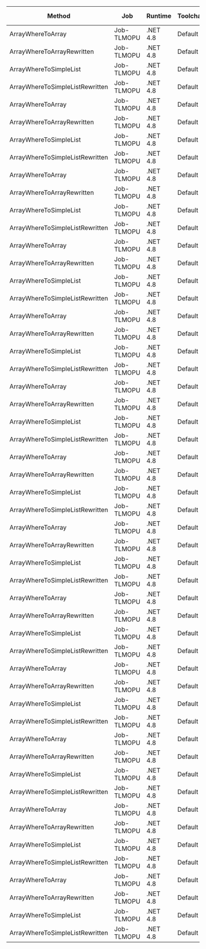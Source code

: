 |                          Method |        Job |       Runtime |    Toolchain | LaunchCount | RunStrategy | UnrollFactor | Offset |        Mean |        Error |        StdDev |     Median |  Ratio | RatioSD |  Gen 0 | Gen 1 | Gen 2 | Allocated |
|-------------------------------- |----------- |-------------- |------------- |------------ |------------ |------------- |------- |------------:|-------------:|--------------:|-----------:|-------:|--------:|-------:|------:|------:|----------:|
|               ArrayWhereToArray | Job-TLMOPU |      .NET 4.8 |      Default |          50 |   ColdStart |            1 |     -1 | 23,627.1 ns |  9,042.25 ns | 194,195.42 ns | 3,700.0 ns |  73.25 |  245.83 |      - |     - |     - |         - |
|      ArrayWhereToArrayRewritten | Job-TLMOPU |      .NET 4.8 |      Default |          50 |   ColdStart |            1 |     -1 | 17,072.6 ns |  7,076.99 ns | 151,988.62 ns | 1,500.0 ns | 137.38 |  479.10 |      - |     - |     - |         - |
|          ArrayWhereToSimpleList | Job-TLMOPU |      .NET 4.8 |      Default |          50 |   ColdStart |            1 |     -1 | 38,065.4 ns | 15,812.83 ns | 339,603.54 ns | 3,500.0 ns | 131.22 |  463.66 |      - |     - |     - |         - |
| ArrayWhereToSimpleListRewritten | Job-TLMOPU |      .NET 4.8 |      Default |          50 |   ColdStart |            1 |     -1 | 18,242.7 ns |  7,673.13 ns | 164,791.70 ns | 1,500.0 ns | 191.77 |  726.35 |      - |     - |     - |         - |
|               ArrayWhereToArray | Job-TLMOPU |      .NET 4.8 |      Default |          50 |   ColdStart |            1 |      0 | 23,822.0 ns |  9,146.88 ns | 196,442.47 ns | 3,600.0 ns |  83.96 |  280.56 |      - |     - |     - |         - |
|      ArrayWhereToArrayRewritten | Job-TLMOPU |      .NET 4.8 |      Default |          50 |   ColdStart |            1 |      0 | 16,409.9 ns |  6,773.96 ns | 145,480.60 ns | 1,500.0 ns | 107.41 |  413.89 |      - |     - |     - |         - |
|          ArrayWhereToSimpleList | Job-TLMOPU |      .NET 4.8 |      Default |          50 |   ColdStart |            1 |      0 | 39,272.7 ns | 16,527.15 ns | 354,944.69 ns | 3,500.0 ns |  99.11 |  361.48 |      - |     - |     - |         - |
| ArrayWhereToSimpleListRewritten | Job-TLMOPU |      .NET 4.8 |      Default |          50 |   ColdStart |            1 |      0 | 19,064.5 ns |  8,023.23 ns | 172,310.46 ns | 1,500.0 ns |  94.89 |  503.20 |      - |     - |     - |         - |
|               ArrayWhereToArray | Job-TLMOPU |      .NET 4.8 |      Default |          50 |   ColdStart |            1 |      1 | 24,553.5 ns |  9,434.64 ns | 202,622.66 ns | 3,800.0 ns |  61.74 |  217.15 |      - |     - |     - |         - |
|      ArrayWhereToArrayRewritten | Job-TLMOPU |      .NET 4.8 |      Default |          50 |   ColdStart |            1 |      1 | 17,117.2 ns |  7,094.65 ns | 152,367.90 ns | 1,600.0 ns | 152.24 |  539.60 |      - |     - |     - |         - |
|          ArrayWhereToSimpleList | Job-TLMOPU |      .NET 4.8 |      Default |          50 |   ColdStart |            1 |      1 | 39,562.5 ns | 16,460.74 ns | 353,518.43 ns | 3,600.0 ns | 105.40 |  396.25 |      - |     - |     - |         - |
| ArrayWhereToSimpleListRewritten | Job-TLMOPU |      .NET 4.8 |      Default |          50 |   ColdStart |            1 |      1 | 18,640.1 ns |  7,839.63 ns | 168,367.46 ns | 1,500.0 ns |  95.12 |  521.47 |      - |     - |     - |         - |
|               ArrayWhereToArray | Job-TLMOPU |      .NET 4.8 |      Default |          50 |   ColdStart |            1 |      2 | 24,570.9 ns |  9,414.11 ns | 202,181.61 ns | 3,900.0 ns |  55.92 |  208.56 |      - |     - |     - |         - |
|      ArrayWhereToArrayRewritten | Job-TLMOPU |      .NET 4.8 |      Default |          50 |   ColdStart |            1 |      2 | 17,074.6 ns |  7,045.37 ns | 151,309.48 ns | 1,600.0 ns | 101.16 |  391.80 |      - |     - |     - |         - |
|          ArrayWhereToSimpleList | Job-TLMOPU |      .NET 4.8 |      Default |          50 |   ColdStart |            1 |      2 | 39,484.7 ns | 16,489.41 ns | 354,134.02 ns | 3,600.0 ns |  93.68 |  378.62 |      - |     - |     - |         - |
| ArrayWhereToSimpleListRewritten | Job-TLMOPU |      .NET 4.8 |      Default |          50 |   ColdStart |            1 |      2 | 18,179.8 ns |  7,581.50 ns | 162,823.65 ns | 1,600.0 ns |  63.89 |  406.25 |      - |     - |     - |         - |
|               ArrayWhereToArray | Job-TLMOPU |      .NET 4.8 |      Default |          50 |   ColdStart |            1 |      5 | 24,837.0 ns |  9,499.26 ns | 204,010.42 ns | 3,900.0 ns |  94.83 |  359.20 |      - |     - |     - |         - |
|      ArrayWhereToArrayRewritten | Job-TLMOPU |      .NET 4.8 |      Default |          50 |   ColdStart |            1 |      5 | 17,117.6 ns |  7,070.02 ns | 151,838.92 ns | 1,600.0 ns | 114.30 |  446.56 |      - |     - |     - |         - |
|          ArrayWhereToSimpleList | Job-TLMOPU |      .NET 4.8 |      Default |          50 |   ColdStart |            1 |      5 | 39,163.5 ns | 16,253.44 ns | 349,066.28 ns | 3,600.0 ns |  75.04 |  327.13 |      - |     - |     - |         - |
| ArrayWhereToSimpleListRewritten | Job-TLMOPU |      .NET 4.8 |      Default |          50 |   ColdStart |            1 |      5 | 18,968.4 ns |  7,962.57 ns | 171,007.76 ns | 1,600.0 ns |  95.84 |  523.50 |      - |     - |     - |         - |
|               ArrayWhereToArray | Job-TLMOPU |      .NET 4.8 |      Default |          50 |   ColdStart |            1 |     10 | 24,408.1 ns |  9,200.95 ns | 197,603.77 ns | 4,000.0 ns |  64.45 |  232.38 |      - |     - |     - |         - |
|      ArrayWhereToArrayRewritten | Job-TLMOPU |      .NET 4.8 |      Default |          50 |   ColdStart |            1 |     10 | 18,517.8 ns |  7,695.76 ns | 165,277.74 ns | 1,700.0 ns | 140.91 |  497.55 |      - |     - |     - |         - |
|          ArrayWhereToSimpleList | Job-TLMOPU |      .NET 4.8 |      Default |          50 |   ColdStart |            1 |     10 | 41,730.2 ns | 17,440.00 ns | 374,549.35 ns | 3,800.0 ns | 120.45 |  424.84 |      - |     - |     - |         - |
| ArrayWhereToSimpleListRewritten | Job-TLMOPU |      .NET 4.8 |      Default |          50 |   ColdStart |            1 |     10 | 21,361.3 ns |  9,140.26 ns | 196,300.41 ns | 1,700.0 ns | 124.06 |  607.92 |      - |     - |     - |         - |
|               ArrayWhereToArray | Job-TLMOPU |      .NET 4.8 |      Default |          50 |   ColdStart |            1 |     20 | 24,036.8 ns |  8,921.07 ns | 191,592.97 ns | 4,100.0 ns |  61.68 |  212.84 |      - |     - |     - |         - |
|      ArrayWhereToArrayRewritten | Job-TLMOPU |      .NET 4.8 |      Default |          50 |   ColdStart |            1 |     20 | 18,038.5 ns |  7,442.23 ns | 159,832.72 ns | 1,700.0 ns | 123.92 |  460.94 |      - |     - |     - |         - |
|          ArrayWhereToSimpleList | Job-TLMOPU |      .NET 4.8 |      Default |          50 |   ColdStart |            1 |     20 | 39,667.1 ns | 16,308.87 ns | 350,256.82 ns | 3,800.0 ns | 104.27 |  391.51 |      - |     - |     - |         - |
| ArrayWhereToSimpleListRewritten | Job-TLMOPU |      .NET 4.8 |      Default |          50 |   ColdStart |            1 |     20 | 19,685.3 ns |  8,215.61 ns | 176,442.23 ns | 1,600.0 ns | 192.46 |  728.00 |      - |     - |     - |         - |
|               ArrayWhereToArray | Job-TLMOPU |      .NET 4.8 |      Default |          50 |   ColdStart |            1 |     50 | 24,454.1 ns |  8,999.59 ns | 193,279.37 ns | 4,300.0 ns |  51.21 |  184.52 |      - |     - |     - |         - |
|      ArrayWhereToArrayRewritten | Job-TLMOPU |      .NET 4.8 |      Default |          50 |   ColdStart |            1 |     50 | 18,185.2 ns |  7,551.35 ns | 162,176.25 ns | 1,700.0 ns | 133.55 |  506.68 |      - |     - |     - |         - |
|          ArrayWhereToSimpleList | Job-TLMOPU |      .NET 4.8 |      Default |          50 |   ColdStart |            1 |     50 | 41,330.4 ns | 16,986.65 ns | 364,813.05 ns | 4,000.0 ns | 119.43 |  437.66 |      - |     - |     - |         - |
| ArrayWhereToSimpleListRewritten | Job-TLMOPU |      .NET 4.8 |      Default |          50 |   ColdStart |            1 |     50 | 19,834.3 ns |  8,314.14 ns | 178,558.31 ns | 1,700.0 ns | 189.34 |  718.61 |      - |     - |     - |         - |
|               ArrayWhereToArray | Job-TLMOPU |      .NET 4.8 |      Default |          50 |   ColdStart |            1 |    100 | 24,340.9 ns |  8,787.22 ns | 188,718.37 ns | 4,500.0 ns |  52.70 |  175.29 |      - |     - |     - |         - |
|      ArrayWhereToArrayRewritten | Job-TLMOPU |      .NET 4.8 |      Default |          50 |   ColdStart |            1 |    100 | 18,387.6 ns |  7,541.87 ns | 161,972.53 ns | 1,800.0 ns | 100.30 |  379.32 |      - |     - |     - |         - |
|          ArrayWhereToSimpleList | Job-TLMOPU |      .NET 4.8 |      Default |          50 |   ColdStart |            1 |    100 | 40,515.0 ns | 16,512.57 ns | 354,631.39 ns | 4,200.0 ns |  84.75 |  316.09 |      - |     - |     - |         - |
| ArrayWhereToSimpleListRewritten | Job-TLMOPU |      .NET 4.8 |      Default |          50 |   ColdStart |            1 |    100 | 19,653.9 ns |  8,188.52 ns | 175,860.48 ns | 1,700.0 ns | 227.83 |  838.93 |      - |     - |     - |         - |
|               ArrayWhereToArray | Job-TLMOPU |      .NET 4.8 |      Default |          50 |   ColdStart |            1 |    200 | 25,621.5 ns |  9,233.72 ns | 198,307.62 ns | 5,000.0 ns |  41.71 |  146.84 |      - |     - |     - |         - |
|      ArrayWhereToArrayRewritten | Job-TLMOPU |      .NET 4.8 |      Default |          50 |   ColdStart |            1 |    200 | 18,212.3 ns |  7,372.17 ns | 158,328.10 ns | 2,000.0 ns | 105.80 |  367.64 |      - |     - |     - |         - |
|          ArrayWhereToSimpleList | Job-TLMOPU |      .NET 4.8 |      Default |          50 |   ColdStart |            1 |    200 | 40,742.2 ns | 16,436.14 ns | 352,989.95 ns | 4,600.0 ns |  86.04 |  308.72 |      - |     - |     - |         - |
| ArrayWhereToSimpleListRewritten | Job-TLMOPU |      .NET 4.8 |      Default |          50 |   ColdStart |            1 |    200 | 19,636.1 ns |  8,115.89 ns | 174,300.50 ns | 1,800.0 ns | 162.20 |  609.04 |      - |     - |     - |         - |
|               ArrayWhereToArray | Job-TLMOPU |      .NET 4.8 |      Default |          50 |   ColdStart |            1 |    500 | 26,287.9 ns |  8,897.33 ns | 191,083.14 ns | 6,200.0 ns |  32.23 |  107.58 |      - |     - |     - |         - |
|      ArrayWhereToArrayRewritten | Job-TLMOPU |      .NET 4.8 |      Default |          50 |   ColdStart |            1 |    500 | 18,881.9 ns |  7,458.95 ns | 160,191.89 ns | 2,400.0 ns | 110.04 |  381.28 |      - |     - |     - |         - |
|          ArrayWhereToSimpleList | Job-TLMOPU |      .NET 4.8 |      Default |          50 |   ColdStart |            1 |    500 | 42,314.9 ns | 16,478.08 ns | 353,890.71 ns | 5,800.0 ns |  51.83 |  190.46 |      - |     - |     - |         - |
| ArrayWhereToSimpleListRewritten | Job-TLMOPU |      .NET 4.8 |      Default |          50 |   ColdStart |            1 |    500 | 19,846.6 ns |  8,103.34 ns | 174,030.97 ns | 2,000.0 ns | 124.91 |  442.22 |      - |     - |     - |         - |
|               ArrayWhereToArray | Job-TLMOPU |      .NET 4.8 |      Default |          50 |   ColdStart |            1 |   1000 | 29,542.0 ns |  9,117.03 ns | 195,801.47 ns | 8,600.0 ns |  20.40 |   68.32 |      - |     - |     - |   16384 B |
|      ArrayWhereToArrayRewritten | Job-TLMOPU |      .NET 4.8 |      Default |          50 |   ColdStart |            1 |   1000 | 19,838.8 ns |  7,567.13 ns | 162,515.09 ns | 3,100.0 ns |  53.25 |  192.75 |      - |     - |     - |         - |
|          ArrayWhereToSimpleList | Job-TLMOPU |      .NET 4.8 |      Default |          50 |   ColdStart |            1 |   1000 | 44,689.1 ns | 16,280.12 ns | 349,639.28 ns | 8,100.0 ns |  43.53 |  148.78 |      - |     - |     - |   16432 B |
| ArrayWhereToSimpleListRewritten | Job-TLMOPU |      .NET 4.8 |      Default |          50 |   ColdStart |            1 |   1000 | 20,280.7 ns |  8,160.39 ns | 175,256.20 ns | 2,300.0 ns |  93.76 |  338.20 |      - |     - |     - |         - |
|               ArrayWhereToArray | Job-TLMOPU |      .NET 4.8 |      Default |          50 |   ColdStart |            1 |   2000 | 29,210.2 ns |  8,935.23 ns | 191,896.99 ns | 8,600.0 ns |  18.32 |   65.03 |      - |     - |     - |   16384 B |
|      ArrayWhereToArrayRewritten | Job-TLMOPU |      .NET 4.8 |      Default |          50 |   ColdStart |            1 |   2000 | 19,683.5 ns |  7,424.79 ns | 159,458.12 ns | 3,100.0 ns |  64.86 |  227.29 |      - |     - |     - |         - |
|          ArrayWhereToSimpleList | Job-TLMOPU |      .NET 4.8 |      Default |          50 |   ColdStart |            1 |   2000 | 44,887.5 ns | 16,446.73 ns | 353,217.55 ns | 8,200.0 ns |  41.73 |  152.99 |      - |     - |     - |   16432 B |
| ArrayWhereToSimpleListRewritten | Job-TLMOPU |      .NET 4.8 |      Default |          50 |   ColdStart |            1 |   2000 | 20,535.6 ns |  8,290.93 ns | 178,059.74 ns | 2,300.0 ns | 132.05 |  477.38 |      - |     - |     - |         - |